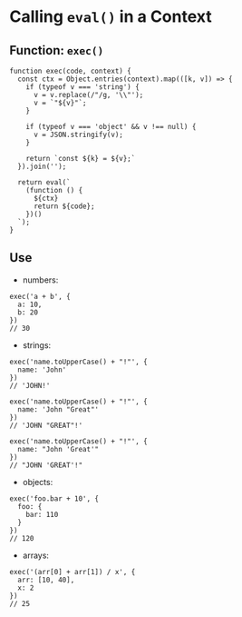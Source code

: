 # Calling `eval()` in a Context

## Function: `exec()`

```
function exec(code, context) {
  const ctx = Object.entries(context).map(([k, v]) => {
    if (typeof v === 'string') {
      v = v.replace(/"/g, '\\"');
      v = `"${v}"`;
    }

    if (typeof v === 'object' && v !== null) {
      v = JSON.stringify(v);
    }

    return `const ${k} = ${v};`
  }).join('');
  
  return eval(`
    (function () {
      ${ctx}
      return ${code};
    })()
  `);
}
```

## Use

* numbers:

```
exec('a + b', {
  a: 10,
  b: 20
})
// 30
```

* strings:

```
exec('name.toUpperCase() + "!"', {
  name: 'John'
})
// 'JOHN!'
```

```
exec('name.toUpperCase() + "!"', {
  name: 'John "Great"'
})
// 'JOHN "GREAT"!'

exec('name.toUpperCase() + "!"', {
  name: "John 'Great'"
})
// "JOHN 'GREAT'!"
```

* objects:

```
exec('foo.bar + 10', {
  foo: {
    bar: 110
  }
})
// 120
```

* arrays:

```
exec('(arr[0] + arr[1]) / x', {
  arr: [10, 40],
  x: 2
})
// 25
```